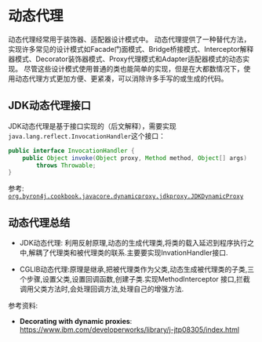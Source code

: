 # 动态代理

动态代理经常用于装饰器、适配器设计模式中。
动态代理提供了一种替代方法，实现许多常见的设计模式如Facade门面模式、Bridge桥接模式、Interceptor解释器模式、Decorator装饰器模式、Proxy代理模式和Adapter适配器模式的动态实现。
尽管这些设计模式使用普通的类也能简单的实现，但是在大都数情况下，使用动态代理方式更加方便、更紧凑，可以消除许多手写的或生成的代码。


## JDK动态代理接口

JDK动态代理是基于接口实现的（后文解释），需要实现```java.lang.reflect.InvocationHandler```这个接口：
```java
public interface InvocationHandler {
	public Object invoke(Object proxy, Method method, Object[] args)
        throws Throwable;
}
```

参考: [```org.byron4j.cookbook.javacore.dynamicproxy.jdkproxy.JDKDynamicProxy```](src/main/java/org/byron4j/cookbook/javacore/dynamicproxy/jdkproxy/JDKDynamicProxy.java)

## 动态代理总结

- JDK动态代理: 利用反射原理,动态的生成代理类,将类的载入延迟到程序执行之中,解耦了代理类和被代理类的联系.主要要实现InvationHandler接口.

- CGLIB动态代理:原理是继承,把被代理类作为父类,动态生成被代理类的子类,三个步骤,设置父类,设置回调函数,创建子类.实现MethodInterceptor 接口,拦截调用父类方法时,会处理回调方法,处理自己的增强方法.

参考资料:

- **Decorating with dynamic proxies**: https://www.ibm.com/developerworks/library/j-jtp08305/index.html

